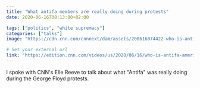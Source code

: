 ```yaml
---
title: "What antifa members are really doing during protests"
date: 2020-06-16T08:13:00+02:00

tags: ["politics", "white supremacy"]
categories: ["talks"]
image: "https://cdn.cnn.com/cnnnext/dam/assets/200616074422-who-is-antifa-america-elle-reeve-db-orig-00000000-super-tease.jpg"

# Set your external url
link: "https://edition.cnn.com/videos/us/2020/06/16/who-is-antifa-america-elle-reeve-db-orig.cnn/video/playlists/top-news-videos/"
---
```

I spoke with CNN's Elle Reeve to talk about what "Antifa" was really doing during the George Floyd protests.